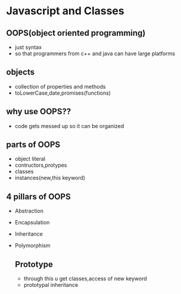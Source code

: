 # Javascript and Classes

## OOPS(object oriented programming)
- just syntax
- so that programmers from c++ and java can have large platforms
## objects
- collection of properties and methods
- toLowerCase,date,promises(functions)

## why use OOPS??
- code gets messed up so it can be organized

## parts of OOPS
- object literal
- contructors,protypes
- classes
- instances(new,this keyword)

## 4 pillars of OOPS
- Abstraction
- Encapsulation
- Inheritance
- Polymorphism
  
  ## Prototype
  - through this u get classes,access of new keyword
  - prototypal inheritance
  